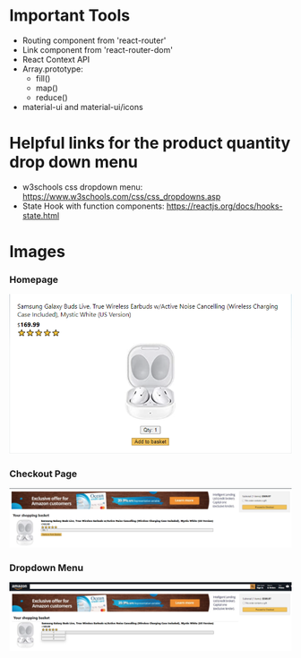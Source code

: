# Important Tools

- Routing component from 'react-router'
- Link component from 'react-router-dom'
- React Context API
- Array.prototype:
  - fill()
  - map()
  - reduce()
- material-ui and material-ui/icons

# Helpful links for the product quantity drop down menu

- w3schools css dropdown menu: https://www.w3schools.com/css/css_dropdowns.asp
- State Hook with function components: https://reactjs.org/docs/hooks-state.html

# Images

### Homepage

![src text](./public/product-quantity.png)

### Checkout Page

![src text](./public/product-quantity-checkout-page.png)

### Dropdown Menu

![src text](./public/dropdown-menu.png)
